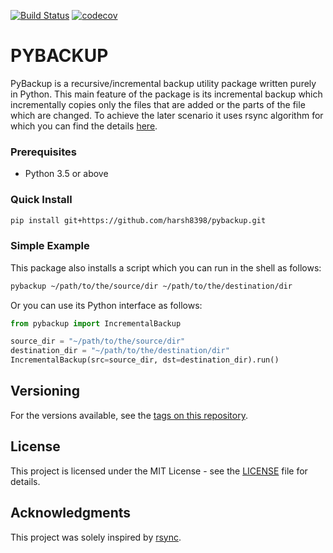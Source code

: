 [![Build Status](https://travis-ci.org/harsh8398/pybackup.svg?branch=master)](https://travis-ci.org/harsh8398/pybackup)
[![codecov](https://codecov.io/gh/harsh8398/pybackup/branch/master/graph/badge.svg)](https://codecov.io/gh/harsh8398/pybackup/branch/master)
# PYBACKUP

PyBackup is a recursive/incremental backup utility package written purely in Python. This main feature of the package is its incremental backup which incrementally copies only the files that are added or the parts of the file which are changed. To achieve the later scenario it uses rsync algorithm for which you can find the details [here](https://rsync.samba.org/tech_report/tech_report.html).

### Prerequisites

- Python 3.5 or above

### Quick Install

```sh
pip install git+https://github.com/harsh8398/pybackup.git
```

### Simple Example

This package also installs a script which you can run in the shell as follows:

```sh
pybackup ~/path/to/the/source/dir ~/path/to/the/destination/dir
```

Or you can use its Python interface as follows:

```python
from pybackup import IncrementalBackup

source_dir = "~/path/to/the/source/dir"
destination_dir = "~/path/to/the/destination/dir"
IncrementalBackup(src=source_dir, dst=destination_dir).run()
```

## Versioning

For the versions available, see the [tags on this repository](https://github.com/harsh8398/pybackup/tags).

## License

This project is licensed under the MIT License - see the [LICENSE](LICENSE) file for details.

## Acknowledgments

This project was solely inspired by [rsync](https://linux.die.net/man/1/rsync).
